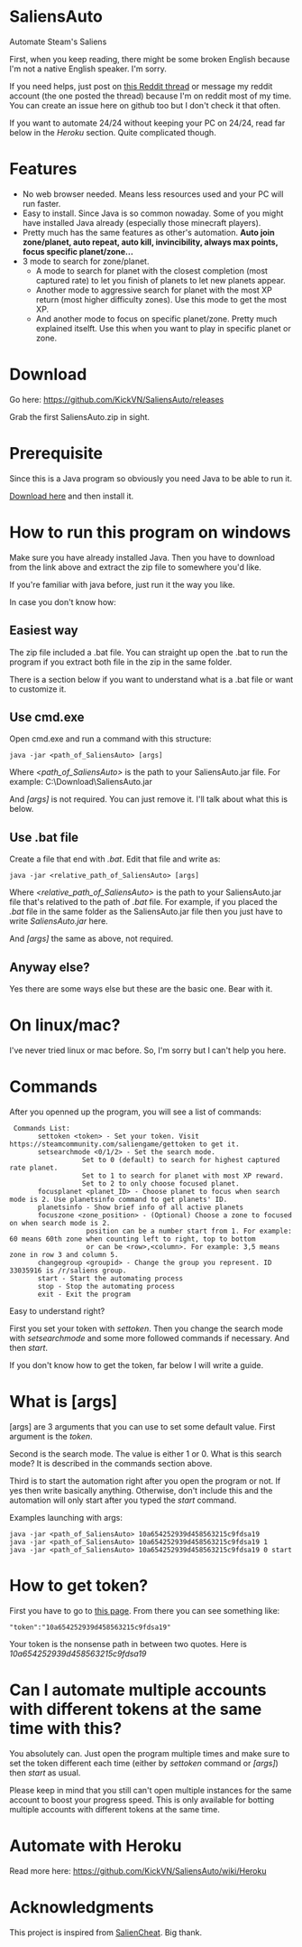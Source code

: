 # SaliensAuto
Automate Steam's Saliens

First, when you keep reading, there might be some broken English because I'm not a native English speaker. I'm sorry.

If you need helps, just post on [this Reddit thread](https://www.reddit.com/r/Saliens/comments/8t2g0w/java_another_salienss_botting_program_but_in_java/) or message my reddit account (the one posted the thread) because I'm on reddit most of my time. You can create an issue here on github too but I don't check it that often.

If you want to automate 24/24 without keeping your PC on 24/24, read far below in the *Heroku* section. Quite complicated though.
# Features
* No web browser needed. Means less resources used and your PC will run faster.
* Easy to install. Since Java is so common nowaday. Some of you might have installed Java already (especially those minecraft players).
* Pretty much has the same features as other's automation. **Auto join zone/planet, auto repeat, auto kill, invincibility, always max points, focus specific planet/zone...**
* 3 mode to search for zone/planet. 
  - A mode to search for planet with the closest completion (most captured rate) to let you finish of planets to let new planets appear.
  - Another mode to aggressive search for planet with the most XP return (most higher difficulty zones). Use this mode to get the most XP.
  - And another mode to focus on specific planet/zone. Pretty much explained itselft. Use this when you want to play in specific planet or zone. 

# Download
Go here: https://github.com/KickVN/SaliensAuto/releases

Grab the first SaliensAuto.zip in sight.

# Prerequisite
Since this is a Java program so obviously you need Java to be able to run it.

[Download here](https://java.com/en/download/) and then install it.

# How to run this program on windows
Make sure you have already installed Java. Then you have to download from the link above and extract the zip file to somewhere you'd like.

If you're familiar with java before, just run it the way you like.

In case you don't know how:

## Easiest way
The zip file included a .bat file. You can straight up open the .bat to run the program if you extract both file in the zip in the same folder.

There is a section below if you want to understand what is a .bat file or want to customize it.

## Use cmd.exe
Open cmd.exe and run a command with this structure:
```
java -jar <path_of_SaliensAuto> [args]
```
Where *<path_of_SaliensAuto>* is the path to your SaliensAuto.jar file. For example: C:\\Download\SaliensAuto.jar

And *\[args]* is not required. You can just remove it. I'll talk about what this is below.
## Use .bat file
Create a file that end with *.bat*. Edit that file and write as:
```
java -jar <relative_path_of_SaliensAuto> [args]
```
Where *<relative_path_of_SaliensAuto>* is the path to your SaliensAuto.jar file that's relatived to the path of *.bat* file. For example, if you placed the *.bat* file in the same folder as the SaliensAuto.jar file then you just have to write *SaliensAuto.jar* here.

And *\[args]* the same as above, not required.

## Anyway else?
Yes there are some ways else but these are the basic one. Bear with it.

# On linux/mac?
I've never tried linux or mac before. So, I'm sorry but I can't help you here.

# Commands
After you openned up the program, you will see a list of commands:
```
 Commands List:
       settoken <token> - Set your token. Visit https://steamcommunity.com/saliengame/gettoken to get it.
       setsearchmode <0/1/2> - Set the search mode.
                  Set to 0 (default) to search for highest captured rate planet.
                  Set to 1 to search for planet with most XP reward.
                  Set to 2 to only choose focused planet.
       focusplanet <planet_ID> - Choose planet to focus when search mode is 2. Use planetsinfo command to get planets' ID.
       planetsinfo - Show brief info of all active planets
       focuszone <zone_position> - (Optional) Choose a zone to focused on when search mode is 2.
                   position can be a number start from 1. For example: 60 means 60th zone when counting left to right, top to bottom
                   or can be <row>,<column>. For example: 3,5 means zone in row 3 and column 5.
       changegroup <groupid> - Change the group you represent. ID 33035916 is /r/saliens group.
       start - Start the automating process
       stop - Stop the automating process
       exit - Exit the program
```
Easy to understand right? 

First you set your token with *settoken*. Then you change the search mode with *setsearchmode* and some more followed commands if necessary. And then *start*.

If you don't know how to get the token, far below I will write a guide.

# What is \[args]
\[args] are 3 arguments that you can use to set some default value.
First argument is the *token*. 

Second is the search mode. The value is either 1 or 0. What is this search mode? It is described in the commands section above.

Third is to start the automation right after you open the program or not. If yes then write basically anything. Otherwise, don't include this and the automation will only start after you typed the *start* command.

Examples launching with args:
```
java -jar <path_of_SaliensAuto> 10a654252939d458563215c9fdsa19
java -jar <path_of_SaliensAuto> 10a654252939d458563215c9fdsa19 1
java -jar <path_of_SaliensAuto> 10a654252939d458563215c9fdsa19 0 start
```
# How to get token?
First you have to go to [this page](https://steamcommunity.com/saliengame/gettoken). From there you can see something like:
```
"token":"10a654252939d458563215c9fdsa19"
```
Your token is the nonsense path in between two quotes. Here is *10a654252939d458563215c9fdsa19*

# Can I automate multiple accounts with different tokens at the same time with this?
You absolutely can. Just open the program multiple times and make sure to set the token different each time (either by *settoken* command or *\[args]*) then *start* as usual.

Please keep in mind that you still can't open multiple instances for the same account to boost your progress speed. This is only available for botting multiple accounts with different tokens at the same time.

# Automate with Heroku
Read more here: https://github.com/KickVN/SaliensAuto/wiki/Heroku

# Acknowledgments
This project is inspired from [SalienCheat](https://github.com/SteamDatabase/SalienCheat). Big thank.
